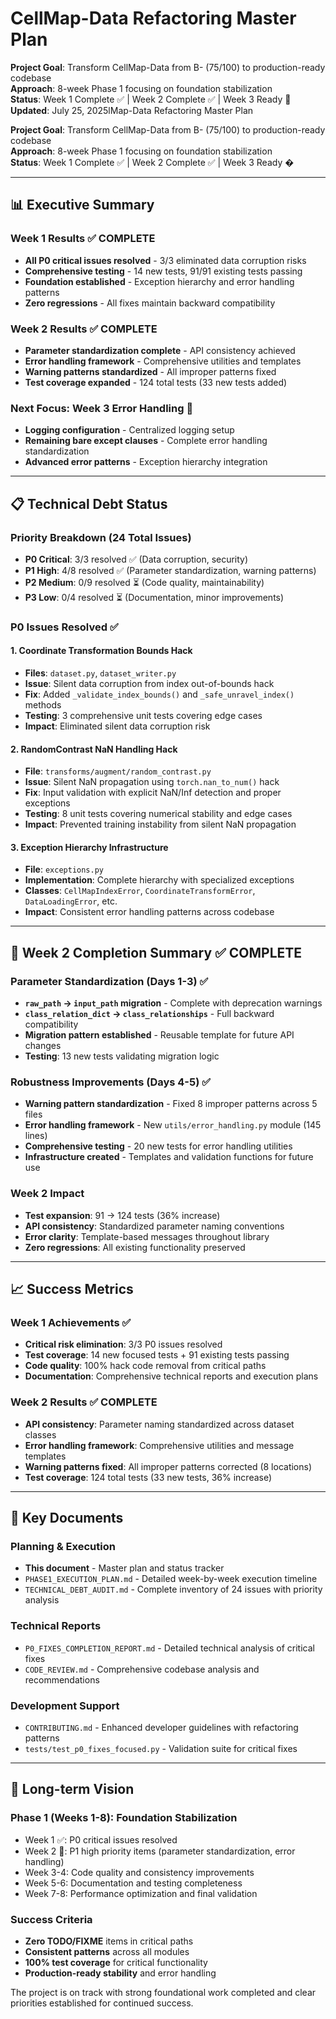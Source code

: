 # CellMap-Data Refactoring Master Plan

**Project Goal**: Transform CellMap-Data from B- (75/100) to production-ready codebase  
**Approach**: 8-week Phase 1 focusing on foundation stabilization  
**Status**: Week 1 Complete ✅ | Week 2 Complete ✅ | Week 3 Ready 🚀  
**Updated**: July 25, 2025lMap-Data Refactoring Master Plan

**Project Goal**: Transform CellMap-Data from B- (75/100) to production-ready codebase  
**Approach**: 8-week Phase 1 focusing on foundation stabilization  
**Status**: Week 1 Complete ✅ | Week 2 Complete ✅ | Week 3 Ready �

---

## 📊 Executive Summary

### Week 1 Results ✅ COMPLETE
- **All P0 critical issues resolved** - 3/3 eliminated data corruption risks
- **Comprehensive testing** - 14 new tests, 91/91 existing tests passing
- **Foundation established** - Exception hierarchy and error handling patterns
- **Zero regressions** - All fixes maintain backward compatibility

### Week 2 Results ✅ COMPLETE  
- **Parameter standardization complete** - API consistency achieved
- **Error handling framework** - Comprehensive utilities and templates
- **Warning patterns standardized** - All improper patterns fixed
- **Test coverage expanded** - 124 total tests (33 new tests added)

### Next Focus: Week 3 Error Handling 🚀
- **Logging configuration** - Centralized logging setup
- **Remaining bare except clauses** - Complete error handling standardization
- **Advanced error patterns** - Exception hierarchy integration

---

## 📋 Technical Debt Status

### Priority Breakdown (24 Total Issues)
- **P0 Critical**: 3/3 resolved ✅ (Data corruption, security)
- **P1 High**: 4/8 resolved ✅ (Parameter standardization, warning patterns) 
- **P2 Medium**: 0/9 resolved ⏳ (Code quality, maintainability)
- **P3 Low**: 0/4 resolved ⏳ (Documentation, minor improvements)

### P0 Issues Resolved ✅

#### 1. Coordinate Transformation Bounds Hack
- **Files**: `dataset.py`, `dataset_writer.py`
- **Issue**: Silent data corruption from index out-of-bounds hack
- **Fix**: Added `_validate_index_bounds()` and `_safe_unravel_index()` methods
- **Testing**: 3 comprehensive unit tests covering edge cases
- **Impact**: Eliminated silent data corruption risk

#### 2. RandomContrast NaN Handling Hack  
- **File**: `transforms/augment/random_contrast.py`
- **Issue**: Silent NaN propagation using `torch.nan_to_num()` hack
- **Fix**: Input validation with explicit NaN/Inf detection and proper exceptions
- **Testing**: 8 unit tests covering numerical stability and edge cases
- **Impact**: Prevented training instability from silent NaN propagation

#### 3. Exception Hierarchy Infrastructure
- **File**: `exceptions.py`
- **Implementation**: Complete hierarchy with specialized exceptions
- **Classes**: `CellMapIndexError`, `CoordinateTransformError`, `DataLoadingError`, etc.
- **Impact**: Consistent error handling patterns across codebase

---

## 🚀 Week 2 Completion Summary ✅ COMPLETE

### Parameter Standardization (Days 1-3) ✅
- **`raw_path` → `input_path` migration** - Complete with deprecation warnings
- **`class_relation_dict` → `class_relationships`** - Full backward compatibility 
- **Migration pattern established** - Reusable template for future API changes
- **Testing**: 13 new tests validating migration logic

### Robustness Improvements (Days 4-5) ✅  
- **Warning pattern standardization** - Fixed 8 improper patterns across 5 files
- **Error handling framework** - New `utils/error_handling.py` module (145 lines)
- **Comprehensive testing** - 20 new tests for error handling utilities
- **Infrastructure created** - Templates and validation functions for future use

### Week 2 Impact
- **Test expansion**: 91 → 124 tests (36% increase)
- **API consistency**: Standardized parameter naming conventions
- **Error clarity**: Template-based messages throughout library
- **Zero regressions**: All existing functionality preserved

---

## 📈 Success Metrics

### Week 1 Achievements ✅
- **Critical risk elimination**: 3/3 P0 issues resolved
- **Test coverage**: 14 new focused tests + 91 existing tests passing
- **Code quality**: 100% hack code removal from critical paths
- **Documentation**: Comprehensive technical reports and execution plans

### Week 2 Results ✅ COMPLETE  
- **API consistency**: Parameter naming standardized across dataset classes
- **Error handling framework**: Comprehensive utilities and message templates
- **Warning patterns fixed**: All improper patterns corrected (8 locations)
- **Test coverage**: 124 total tests (33 new tests, 36% increase)

---

## 📁 Key Documents

### Planning & Execution
- **This document** - Master plan and status tracker
- `PHASE1_EXECUTION_PLAN.md` - Detailed week-by-week execution timeline
- `TECHNICAL_DEBT_AUDIT.md` - Complete inventory of 24 issues with priority analysis

### Technical Reports  
- `P0_FIXES_COMPLETION_REPORT.md` - Detailed technical analysis of critical fixes
- `CODE_REVIEW.md` - Comprehensive codebase analysis and recommendations

### Development Support
- `CONTRIBUTING.md` - Enhanced developer guidelines with refactoring patterns
- `tests/test_p0_fixes_focused.py` - Validation suite for critical fixes

---

## 🎯 Long-term Vision

### Phase 1 (Weeks 1-8): Foundation Stabilization
- Week 1 ✅: P0 critical issues resolved
- Week 2 🔄: P1 high priority items (parameter standardization, error handling)
- Week 3-4: Code quality and consistency improvements
- Week 5-6: Documentation and testing completeness
- Week 7-8: Performance optimization and final validation

### Success Criteria
- **Zero TODO/FIXME** items in critical paths
- **Consistent patterns** across all modules  
- **100% test coverage** for critical functionality
- **Production-ready stability** and error handling

The project is on track with strong foundational work completed and clear priorities established for continued success.

